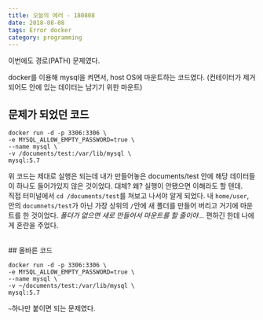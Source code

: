 ```yaml
---
title: 오늘의 에러 - 180808
date: 2018-08-08
tags: Error docker
category: programming
---
```

이번에도 경로(PATH) 문제였다.

docker를 이용해 mysql을 켜면서, host OS에 마운트하는 코드였다. (컨테이터가 제거되어도 안에 있는 데이터는 남기기 위한 마운트)


## 문제가 되었던 코드

```console
docker run -d -p 3306:3306 \
-e MYSQL_ALLOW_EMPTY_PASSWORD=true \
--name mysql \
-v /documents/test:/var/lib/mysql \
mysql:5.7
```
위 코드는 제대로 실행은 되는데 내가 만들어놓은 documents/test 안에 해당 데이터들이 하나도 들어가있지 않은 것이었다. 대체? 왜? 실행이 안됐으면 이해라도 할 텐데.
<br>
직접 터미널에서 `cd /documents/test`를 쳐보고 나서야 알게 되었다. 내 `home/user`, 안의 `documnets/test`가 아닌 가장 상위의 `/`안에 새 폴더를 만들어 버리고 거기에 마운트를 한 것이었다. *폴더가 없으면 새로 만들어서 마운트를 할 줄이야...* 편하긴 한데 나에게 혼란을 주었다.



<br>
## 올바른 코드

```console
docker run -d -p 3306:3306 \
-e MYSQL_ALLOW_EMPTY_PASSWORD=true \
--name mysql \
-v ~/documents/test:/var/lib/mysql \
mysql:5.7
```

`~`하나만 붙이면 되는 문제였다.
